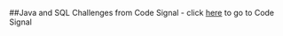 ##Java and SQL Challenges from Code Signal - click [here](https://codesignal.com) to go to Code Signal 
